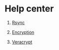 # Help center 

1. [Rsync](https://github.com/clement-massit/tips/blob/main/Cheat_sheet_Rsync.md)

2. [Encryption](https://github.com/clement-massit/tips/blob/main/EncryptionLinux.md)

3. [Veracrypt](https://github.com/clement-massit/tips/blob/main/Veracrypt_sheet.md)
